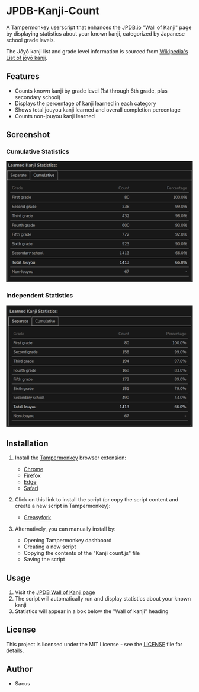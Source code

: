 # JPDB-Kanji-Count

A Tampermonkey userscript that enhances the [JPDB.io](https://jpdb.io) "Wall of Kanji" page by displaying statistics about your known kanji, categorized by Japanese school grade levels.

The Jōyō kanji list and grade level information is sourced from [Wikipedia's List of jōyō kanji](https://en.wikipedia.org/wiki/List_of_j%C5%8Dy%C5%8D_kanji).

## Features

- Counts known kanji by grade level (1st through 6th grade, plus secondary school)
- Displays the percentage of kanji learned in each category
- Shows total jouyou kanji learned and overall completion percentage
- Counts non-jouyou kanji learned

## Screenshot

### Cumulative Statistics
![img.png](img.png)

### Independent Statistics
![img_1.png](img_1.png)
## Installation

1. Install the [Tampermonkey](https://www.tampermonkey.net/) browser extension:
   - [Chrome](https://chrome.google.com/webstore/detail/tampermonkey/dhdgffkkebhmkfjojejmpbldmpobfkfo)
   - [Firefox](https://addons.mozilla.org/en-US/firefox/addon/tampermonkey/)
   - [Edge](https://microsoftedge.microsoft.com/addons/detail/tampermonkey/iikmkjmpaadaobahmlepeloendndfphd)
   - [Safari](https://apps.apple.com/app/tampermonkey/id1482490089)

2. Click on this link to install the script (or copy the script content and create a new script in Tampermonkey):
   - [Greasyfork](https://greasyfork.org/en/scripts/537654-kanji-counter)

3. Alternatively, you can manually install by:
   - Opening Tampermonkey dashboard
   - Creating a new script
   - Copying the contents of the "Kanji count.js" file
   - Saving the script

## Usage

1. Visit the [JPDB Wall of Kanji page](https://jpdb.io/labs/wall-of-kanji)
2. The script will automatically run and display statistics about your known kanji
3. Statistics will appear in a box below the "Wall of kanji" heading

## License

This project is licensed under the MIT License - see the [LICENSE](LICENSE) file for details.

## Author

- Sacus
